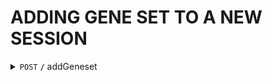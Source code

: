 # ADDING GENE SET TO A NEW SESSION
<details>
 <summary>
 <code>POST</code> <code><b>/</b></code> addGeneset
 </summary>

<br />

## PARAMETERS

| name      |  type     | data type               | description                                                           |
|-----------|-----------|-------------------------|-----------------------------------------------------------------------|
|   term    |  required | string                  | the name or description of the gene set                               |
|   genes   |  required | string[]                | a list of string containing genes in gene set                         |
|   description   |  required | string               | a short description of the gene set                          |

<br />

## RESPONSES

| http code     | content-type                      | response                                                            |
|---------------|-----------------------------------|---------------------------------------------------------------------|
| `200`         | text/plain;charset=UTF-8        | unique id of newly created gene set e.g clu1gfzj6003212xxhzuw8617   |
| `500`         | application/json                | {"code":"500","message":"Error processing request"}              |

<br />

## CODE EXAMPLE
```python
import json 
import requests

G2SG_URL =  'https://g2sg.cfde.cloud/api/addGeneset'
payload = {
    "term": "test set",
    "genes": ["FAM83E", "TJP3", "HEPACAM2", "GCNT3", "NXPE2", "LRRC31"],
    "description": "My test gene set" # or '' 
}

response = requests.post(G2SG_URL, json = payload)
if not response.ok:
    raise Exception('Error analyzing gene list')

session_id = json.loads(response.text)
geneset_link = 'https://g2sg.cfde.cloud/assemble/%s' % session_id
print(geneset_link) # e.g: https://g2sg.cfde.cloud/assemble/clu1gfzj6003212xxhzuw8617
```
</details>

